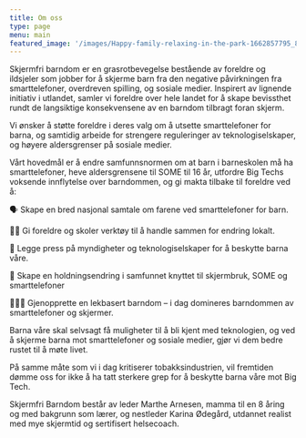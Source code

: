 ```yaml
---
title: Om oss
type: page
menu: main
featured_image: '/images/Happy-family-relaxing-in-the-park-1662857795_8261x5508.jpeg'
---
```


Skjermfri barndom er en grasrotbevegelse bestående av foreldre og ildsjeler som jobber for å skjerme barn fra den negative påvirkningen fra smarttelefoner, overdreven spilling, og sosiale medier. Inspirert av lignende initiativ i utlandet, samler vi foreldre over hele landet for å skape bevissthet rundt de langsiktige konsekvensene av en barndom tilbragt foran skjerm.

Vi ønsker å støtte foreldre i deres valg om å utsette smarttelefoner for barna, og samtidig arbeide for strengere reguleringer av teknologiselskaper, og høyere aldersgrenser på sosiale medier.

Vårt hovedmål er å endre samfunnsnormen om at barn i barneskolen må ha smarttelefoner, heve aldersgrensene til SOME til 16 år, utfordre Big Techs voksende innflytelse over barndommen, og gi makta tilbake til foreldre ved å:

🗣️ Skape en bred nasjonal samtale om farene ved smarttelefoner for barn.

👩‍🏫 Gi foreldre og skoler verktøy til å handle sammen for endring lokalt.

👊 Legge press på myndigheter og teknologiselskaper for å beskytte barna våre.

🌱 Skape en holdningsendring i samfunnet knyttet til skjermbruk, SOME og smarttelefoner

👨‍👧‍👦  Gjenopprette en lekbasert barndom – i dag domineres barndommen av smarttelefoner og skjermer.

Barna våre skal selvsagt få muligheter til å bli kjent med teknologien, og ved å skjerme barna mot smarttelefoner og sosiale medier, gjør vi dem bedre rustet til å møte livet.

På samme måte som vi i dag kritiserer tobakksindustrien, vil fremtiden dømme oss for ikke å ha tatt sterkere grep for å beskytte barna våre mot Big Tech.

Skjermfri Barndom består av leder Marthe Arnesen, mamma til en 8 åring og med bakgrunn som lærer,  og nestleder Karina Ødegård, utdannet realist med mye skjermtid og sertifisert helsecoach. 


